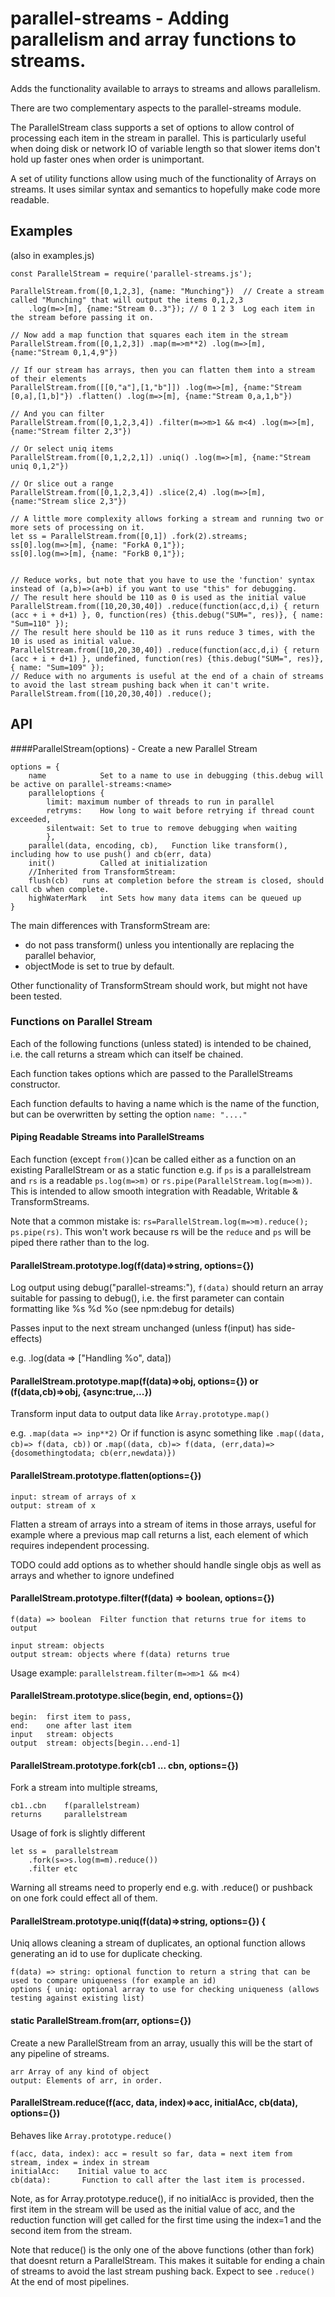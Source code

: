 # parallel-streams - Adding parallelism and array functions to streams.

Adds the functionality available to arrays to streams and allows parallelism.

There are two complementary aspects to the parallel-streams module.

The ParallelStream class supports a set of options to allow control of
processing each item in the stream in parallel. 
This is particularly useful when doing disk or network IO of variable length so
that slower items don't hold up faster ones when order is unimportant.

A set of utility functions allow using much of the functionality of Arrays on streams.
It uses similar syntax and semantics to hopefully make code more readable. 

## Examples
(also in examples.js)
```
const ParallelStream = require('parallel-streams.js');

ParallelStream.from([0,1,2,3], {name: "Munching"})  // Create a stream called "Munching" that will output the items 0,1,2,3
    .log(m=>[m], {name:"Stream 0..3"}); // 0 1 2 3  Log each item in the stream before passing it on.

// Now add a map function that squares each item in the stream
ParallelStream.from([0,1,2,3]) .map(m=>m**2) .log(m=>[m], {name:"Stream 0,1,4,9"})

// If our stream has arrays, then you can flatten them into a stream of their elements
ParallelStream.from([[0,"a"],[1,"b"]]) .log(m=>[m], {name:"Stream [0,a],[1,b]"}) .flatten() .log(m=>[m], {name:"Stream 0,a,1,b"})

// And you can filter
ParallelStream.from([0,1,2,3,4]) .filter(m=>m>1 && m<4) .log(m=>[m], {name:"Stream filter 2,3"})

// Or select uniq items
ParallelStream.from([0,1,2,2,1]) .uniq() .log(m=>[m], {name:"Stream uniq 0,1,2"})

// Or slice out a range
ParallelStream.from([0,1,2,3,4]) .slice(2,4) .log(m=>[m], {name:"Stream slice 2,3"})

// A little more complexity allows forking a stream and running two or more sets of processing on it.
let ss = ParallelStream.from([0,1]) .fork(2).streams;
ss[0].log(m=>[m], {name: "ForkA 0,1"});
ss[0].log(m=>[m], {name: "ForkB 0,1"});


// Reduce works, but note that you have to use the 'function' syntax instead of (a,b)=>(a+b) if you want to use "this" for debugging.
// The result here should be 110 as 0 is used as the initial value
ParallelStream.from([10,20,30,40]) .reduce(function(acc,d,i) { return (acc + i + d+1) }, 0, function(res) {this.debug("SUM=", res)}, { name: "Sum=110" });
// The result here should be 110 as it runs reduce 3 times, with the 10 is used as initial value.
ParallelStream.from([10,20,30,40]) .reduce(function(acc,d,i) { return (acc + i + d+1) }, undefined, function(res) {this.debug("SUM=", res)}, { name: "Sum=109" });
// Reduce with no arguments is useful at the end of a chain of streams to avoid the last stream pushing back when it can't write.
ParallelStream.from([10,20,30,40]) .reduce();
```

## API
####ParallelStream(options) - Create a new Parallel Stream
```
options = {
    name            Set to a name to use in debugging (this.debug will be active on parallel-streams:<name>
    paralleloptions {
        limit: maximum number of threads to run in parallel
        retryms:    How long to wait before retrying if thread count exceeded,
        silentwait: Set to true to remove debugging when waiting
        },
    parallel(data, encoding, cb),   Function like transform(), including how to use push() and cb(err, data)
    init()          Called at initialization 
    //Inherited from TransformStream:
    flush(cb)   runs at completion before the stream is closed, should call cb when complete.
    highWaterMark   int Sets how many data items can be queued up
}
```
The main differences with TransformStream are:

* do not pass transform() unless you intentionally are replacing the parallel behavior,
* objectMode is set to true by default.
    
Other functionality of TransformStream should work, but might not have been tested.

### Functions on Parallel Stream
Each of the following functions (unless stated) is intended to be chained, 
i.e. the call returns a stream which can itself be chained. 

Each function takes options which are passed to the ParallelStreams constructor.

Each function defaults to having a name which is the name of the function, 
but can be overwritten by setting the option `name: "...."` 

#### Piping Readable Streams into ParallelStreams

Each function (except `from()`)can be called either as a function on an existing ParallelStream
or as a static function e.g. if `ps` is a parallelstream and `rs` is a readable
`ps.log(m=>m)` or `rs.pipe(ParallelStream.log(m=>m))`.
This is intended to allow smooth integration with Readable, Writable & TransformStreams.

Note that a common mistake is: `rs=ParallelStream.log(m=>m).reduce(); ps.pipe(rs)`. 
This won't work because rs will be the `reduce` and `ps` will be piped there rather than to the log. 

#### ParallelStream.prototype.log(f(data)=>string, options={})

Log output using debug("parallel-streams:<name>"), 
`f(data)` should return an array suitable for passing to debug(), 
i.e. the first parameter can contain formatting like %s %d %o (see npm:debug for details)

Passes input to the next stream unchanged (unless f(input) has side-effects)

e.g. .log(data => ["Handling %o", data])

#### ParallelStream.prototype.map(f(data)=>obj, options={}) or (f(data,cb)=>obj, {async:true,...})

Transform input data to output data like `Array.prototype.map()`

e.g. `.map(data => inp**2)`
Or if function is async something like `.map((data, cb)=> f(data, cb))` or `.map((data, cb)=> f(data, (err,data)=>{dosomethingtodata; cb(err,newdata)})`

#### ParallelStream.prototype.flatten(options={})

```
input: stream of arrays of x
output: stream of x
```
Flatten a stream of arrays into a stream of items in those arrays, 
useful for example where a previous map call returns a list, each element of which requires independent processing.

TODO could add options as to whether should handle single objs as well as arrays and whether to ignore undefined

#### ParallelStream.prototype.filter(f(data) => boolean, options={})
```
f(data) => boolean  Filter function that returns true for items to output

input stream: objects
output stream: objects where f(data) returns true
```
Usage example: `parallelstream.filter(m=>m>1 && m<4)`

#### ParallelStream.prototype.slice(begin, end, options={})
```
begin:  first item to pass,
end:    one after last item
input   stream: objects
output  stream: objects[begin...end-1]
```

#### ParallelStream.prototype.fork(cb1 ... cbn, options={})
Fork a stream into multiple streams,
```
cb1..cbn    f(parallelstream)
returns     parallelstream
```
Usage of fork is slightly different
```
let ss =  parallelstream
    .fork(s=>s.log(m=m).reduce())
    .filter etc
```
Warning all streams need to properly end e.g. with .reduce() or pushback on one fork could effect all of them.

#### ParallelStream.prototype.uniq(f(data)=>string, options={}) {
Uniq allows cleaning a stream of duplicates, an optional function allows generating an id to use for duplicate checking. 
```
f(data) => string: optional function to return a string that can be used to compare uniqueness (for example an id)
options { uniq: optional array to use for checking uniqueness (allows testing against existing list)
```
#### static ParallelStream.from(arr, options={})
Create a new ParallelStream from an array, usually this will be the start of any pipeline of streams. 
```
arr Array of any kind of object
output: Elements of arr, in order.
```

#### ParallelStream.reduce(f(acc, data, index)=>acc, initialAcc, cb(data), options={})
Behaves like `Array.prototype.reduce()`
```
f(acc, data, index): acc = result so far, data = next item from stream, index = index in stream
initialAcc:    Initial value to acc
cb(data):       Function to call after the last item is processed.
```
Note, as for Array.prototype.reduce(), if no initialAcc is provided, then the first item in the stream
will be used as the initial value of acc, and the reduction function will get called for the first time 
using the index=1 and the second item from the stream.

Note that reduce() is the only one of the above functions (other than fork) that doesnt return a ParallelStream.
This makes it suitable for ending a chain of streams to avoid the last stream pushing back. Expect to see 
`.reduce()` At the end of most pipelines.




